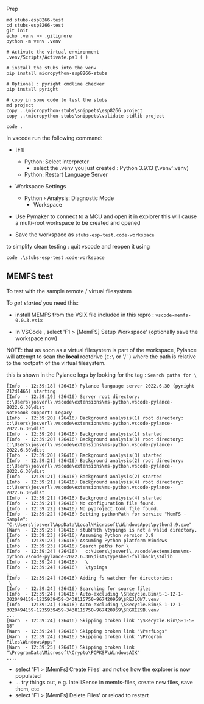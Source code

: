 Prep 

```
md stubs-esp8266-test
cd stubs-esp8266-test
git init 
echo .venv >> .gitignore
python -m venv .venv

# Activate the virtual environment
.venv/Scripts/Activate.ps1 ( )

# install the stubs into the venv
pip install micropython-esp8266-stubs

# Optional : pyright cmdline checker
pip install pyright

# copy in some code to test the stubs
md project
copy ..\micropython-stubs\snippets\esp8266 project
copy ..\micropython-stubs\snippets\validate-stdlib project

code .

```

In vscode run the following command:  
 - [F1]
   - Python: Select interpreter 
     - select the .venv you just created : Python 3.9.13 ('.venv':venv)  
   - Python: Restart Language Server

 - Workspace Settings
   - Python › Analysis: Diagnostic Mode
     - Workspace

 - Use Pymaker to connect to a MCU and open it in explorer
   this will cause a multi-root workspace to be created and opened
   
 - Save the workspace as `stubs-esp-test.code-workspace`
 
 to simplify clean testing : quit vscode and reopen it using 
``` 
code .\stubs-esp-test.code-workspace
```

## MEMFS test 

To test with the sample remote / virtual filesystem 

To *get started* you need this:

* install MEMFS from the VSIX file included in this repro : `vscode-memfs-0.0.3.vsix`

* In VSCode , select 'F1 > [MemFS] Setup Workspace' (optionally save the workspace now)

NOTE: that as soon as a virtual filesystem is part of the workspace, Pylance will attempt to scan the **local** rootdrive (`C:\` or '/' ) where the path is relative to the rootpath of the virtual filesystem.

this is shown in the Pylance logs by looking for the tag : `Search paths for \`
``` log 
[Info  - 12:39:18] (26416) Pylance language server 2022.6.30 (pyright 212d1465) starting
[Info  - 12:39:19] (26416) Server root directory: c:\Users\josverl\.vscode\extensions\ms-python.vscode-pylance-2022.6.30\dist
Notebook support: Legacy
[Info  - 12:39:20] (26416) Background analysis(1) root directory: c:\Users\josverl\.vscode\extensions\ms-python.vscode-pylance-2022.6.30\dist
[Info  - 12:39:20] (26416) Background analysis(1) started
[Info  - 12:39:20] (26416) Background analysis(3) root directory: c:\Users\josverl\.vscode\extensions\ms-python.vscode-pylance-2022.6.30\dist
[Info  - 12:39:20] (26416) Background analysis(3) started
[Info  - 12:39:21] (26416) Background analysis(2) root directory: c:\Users\josverl\.vscode\extensions\ms-python.vscode-pylance-2022.6.30\dist
[Info  - 12:39:21] (26416) Background analysis(2) started
[Info  - 12:39:21] (26416) Background analysis(4) root directory: c:\Users\josverl\.vscode\extensions\ms-python.vscode-pylance-2022.6.30\dist
[Info  - 12:39:21] (26416) Background analysis(4) started
[Info  - 12:39:21] (26416) No configuration file found.
[Info  - 12:39:22] (26416) No pyproject.toml file found.
[Info  - 12:39:22] (26416) Setting pythonPath for service "MemFS - Sample": "C:\Users\josverl\AppData\Local\Microsoft\WindowsApps\python3.9.exe"
[Warn  - 12:39:23] (26416) stubPath \typings is not a valid directory.
[Info  - 12:39:23] (26416) Assuming Python version 3.9
[Info  - 12:39:23] (26416) Assuming Python platform Windows
[Info  - 12:39:23] (26416) Search paths for \
[Info  - 12:39:24] (26416)   c:\Users\josverl\.vscode\extensions\ms-python.vscode-pylance-2022.6.30\dist\typeshed-fallback\stdlib
[Info  - 12:39:24] (26416)   \
[Info  - 12:39:24] (26416)   \typings
....
[Info  - 12:39:24] (26416) Adding fs watcher for directories:
 \
[Info  - 12:39:24] (26416) Searching for source files
[Info  - 12:39:24] (26416) Auto-excluding \$Recycle.Bin\S-1-12-1-3020494159-1235939459-3438115750-967420959\$REJ16W7.venv
[Info  - 12:39:24] (26416) Auto-excluding \$Recycle.Bin\S-1-12-1-3020494159-1235939459-3438115750-967420959\$RGXEZSB.venv
...
[Warn  - 12:39:24] (26416) Skipping broken link "\$Recycle.Bin\S-1-5-18"
[Warn  - 12:39:24] (26416) Skipping broken link "\PerfLogs"
[Warn  - 12:39:24] (26416) Skipping broken link "\Program Files\WindowsApps"
[Warn  - 12:39:25] (26416) Skipping broken link "\ProgramData\Microsoft\Crypto\PCPKSP\WindowsAIK"
....
```

* select 'F1 > [MemFs] Create Files' and notice how the explorer is now populated
* ... try things out, e.g. IntelliSense in memfs-files, create new files, save them, etc
* select 'F1 > [MemFs] Delete Files' or reload to restart



